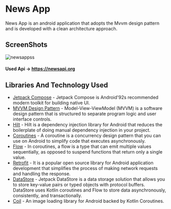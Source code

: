 # News App
News App is an android application that adopts the Mvvm design pattern and is developed with a clean architecture approach.
## ScreenShots
![newsappss](https://github.com/mrtunluer/News-App/assets/75806927/eece32a9-d23a-4d2e-9688-a011e13bfaa9)
#### Used Api -> https://newsapi.org
## Libraries And Technology Used
- <a href="https://developer.android.com/jetpack/compose">Jetpack Compose</a> - Jetpack Compose is Android\'92s recommended modern toolkit for building native UI.
- <a href="https://developer.android.com/topic/libraries/architecture/viewmodel">MVVM Design Pattern</a> - Model-View-ViewModel (MVVM) is a software design pattern that is structured to separate program logic and user interface controls.
- <a href="https://developer.android.com/training/dependency-injection/hilt-android">Hilt</a> - Hilt is a dependency injection library for Android that reduces the boilerplate of doing manual dependency injection in your project.
- <a href="https://kotlinlang.org/docs/coroutines-overview.html">Coroutines</a> - A coroutine is a concurrency design pattern that you can use on Android to simplify code that executes asynchronously.
- <a href="https://developer.android.com/kotlin/flow">Flow</a> - In coroutines, a flow is a type that can emit multiple values sequentially, as opposed to suspend functions that return only a single value.
- <a href="https://square.github.io/retrofit/">Retrofit</a> - It is a popular open source library for Android application development that simplifies the process of making network requests and handling the response.
- <a href="https://developer.android.com/topic/libraries/architecture/datastore">DataStore</a> - Jetpack DataStore is a data storage solution that allows you to store key-value pairs or typed objects with protocol buffers. DataStore uses Kotlin coroutines and Flow to store data asynchronously, consistently, and transactionally.
- <a href="https://coil-kt.github.io/coil/">Coil</a> - An image loading library for Android backed by Kotlin Coroutines.

